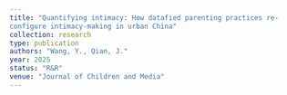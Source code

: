 ```yaml
---
title: "Quantifying intimacy: How datafied parenting practices re-
configure intimacy-making in urban China"
collection: research
type: publication
authors: "Wang, Y., Qian, J."
year: 2025
status: "R&R"
venue: "Journal of Children and Media"
---
```

